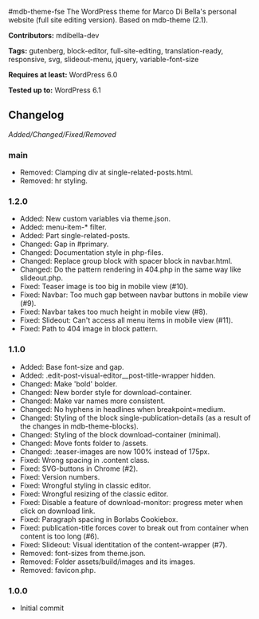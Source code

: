 #mdb-theme-fse
The WordPress theme for Marco Di Bella's personal website (full site editing version). Based on mdb-theme (2.1).

__Contributors:__ mdibella-dev

__Tags:__ gutenberg, block-editor, full-site-editing, translation-ready, responsive, svg, slideout-menu, jquery, variable-font-size

__Requires at least:__ WordPress 6.0

__Tested up to:__ WordPress 6.1

## Changelog
*Added/Changed/Fixed/Removed*


### main
* Removed: Clamping div at single-related-posts.html.
* Removed: hr styling.


### 1.2.0
* Added: New custom variables via theme.json.
* Added: menu-item-* filter.
* Added: Part single-related-posts.
* Changed: Gap in #primary.
* Changed: Documentation style in php-files.
* Changed: Replace group block with spacer block in navbar.html.
* Changed: Do the pattern rendering in 404.php in the same way like slideout.php.
* Fixed: Teaser image is too big in mobile view (#10).
* Fixed: Navbar: Too much gap between navbar buttons in mobile view (#9).
* Fixed: Navbar takes too much height in mobile view (#8).
* Fixed: Slideout: Can't access all menu items in mobile view (#11).
* Fixed: Path to 404 image in block pattern.


### 1.1.0
* Added: Base font-size and gap.
* Added: .edit-post-visual-editor__post-title-wrapper hidden.
* Changed: Make 'bold' bolder.
* Changed: New border style for download-container.
* Changed: Make var names more consistent.
* Changed: No hyphens in headlines when breakpoint=medium.
* Changed: Styling of the block single-publication-details (as a result of the changes in mdb-theme-blocks).
* Changed: Styling of the block download-container (minimal).
* Changed: Move fonts folder to /assets.
* Changed: .teaser-images are now 100% instead of 175px.
* Fixed: Wrong spacing in .content class.
* Fixed: SVG-buttons in Chrome (#2).
* Fixed: Version numbers.
* Fixed: Wrongful styling in classic editor.
* Fixed: Wrongful resizing of the classic editor.
* Fixed: Disable a feature of download-monitor: progress meter when click on download link.
* Fixed: Paragraph spacing in Borlabs Cookiebox.
* Fixed: publication-title forces cover to break out from container when content is too long (#6).
* Fixed: Slideout: Visual identitation of the content-wrapper (#7).
* Removed: font-sizes from theme.json.
* Removed: Folder assets/build/images and its images.
* Removed: favicon.php.


### 1.0.0
* Initial commit

